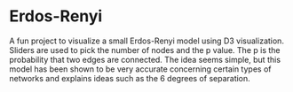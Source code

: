 # Erdos-Renyi

A fun project to visualize a small Erdos-Renyi model using D3 visualization. Sliders are used to pick the number of nodes and the p value. The p is the probability that two edges are connected. The idea seems simple, but this model has been shown to be very accurate concerning certain types of networks and explains ideas such as the 6 degrees of separation.
